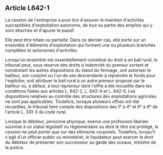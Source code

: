 Article L642-1
----
La cession de l'entreprise a pour but d'assurer le maintien d'activités
susceptibles d'exploitation autonome, de tout ou partie des emplois qui y sont
attachés et d'apurer le passif.

Elle peut être totale ou partielle. Dans ce dernier cas, elle porte sur un
ensemble d'éléments d'exploitation qui forment une ou plusieurs branches
complètes et autonomes d'activités.

Lorsqu'un ensemble est essentiellement constitué du droit à un bail rural, le
tribunal peut, sous réserve des droits à indemnité du preneur sortant et
nonobstant les autres dispositions du statut du fermage, soit autoriser le
bailleur, son conjoint ou l'un de ses descendants à reprendre le fonds pour
l'exploiter, soit attribuer le bail rural à un autre preneur proposé par le
bailleur ou, à défaut, à tout repreneur dont l'offre a été recueillie dans les
conditions fixées aux articles L. 642-2, L. 642-4 et L. 642-5. Les dispositions
relatives au contrôle des structures des exploitations agricoles ne sont pas
applicables. Toutefois, lorsque plusieurs offres ont été recueillies, le
tribunal tient compte des dispositions des 1° à 4° et 6° à 9° de l'article L.
331-3 du code rural.

Lorsque le débiteur, personne physique, exerce une profession libérale soumise à
un statut législatif ou réglementaire ou dont le titre est protégé, la cession
ne peut porter que sur des éléments corporels. Toutefois, lorsqu'il s'agit d'un
officier public ou ministériel, le liquidateur peut exercer le droit du débiteur
de présenter son successeur au garde des sceaux, ministre de la justice.
